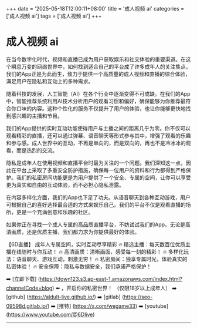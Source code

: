 +++
date = '2025-05-18T12:00:11+08:00'
title = '成人视频 ai'
categories = ['成人视频 ai']
tags = ['成人视频 ai']
+++

# 成人视频 ai

在当今数字化时代，视频和直播已成为用户获取娱乐和社交体验的重要渠道。在这个瞬息万变的网络世界中，如何找到适合自己的平台成了许多成年人的关注焦点。我们的App正是为此而生，致力于提供一个高质量的成人视频和直播的综合体验，满足用户在隐私和互动上的多种需求。

随着科技的发展，人工智能（AI）在各个行业中逐渐变得不可或缺。在我们的App中，智能推荐系统利用AI技术分析用户的观看习惯和偏好，确保能够为你推荐最符合你口味的内容。这种个性化的服务不仅提升了用户的体验，也让你能够更快地找到感兴趣的主播和节目。

我们的App提供的实时互动功能使得用户与主播之间的距离几乎为零。你不仅可以观看精彩的直播，还可以通过弹幕、语音聊天等形式参与其中，增强了观看的乐趣和参与感。成人世界中的互动，不再是单向的，而是双向的，再也不是冷冰冰的观看，而是热烈的交流。

隐私是成年人在使用视频和直播平台时最为关注的一个问题。我们深知这一点，因此在平台上采取了多重安全防护措施，确保每一位用户的资料和行为都得到严格保护。我们的私密房间功能更是为用户提供了一个安全、专属的空间，让你可以享受更为真实和自由的互动体验，而不必担心隐私泄露。

在内容多样化方面，我们的App也下足了功夫。从语音聊天到各种互动游戏，用户可根据自己的喜好选择最合适的方式来娱乐自己。我们的平台不仅是观看直播的场所，更是一个充满创意和乐趣的社区。

如果你正在寻找一个成人专属的高品质直播平台，不妨试试我们的App。无论是高清画质，还是优质主播，我们都力求为你提供最好的体验。

【6D直播】
成年人专属空间，实时互动尽享精彩
🔥 精选主播：每天数百位优质主播在线随时与你互动！
🔥 高清画质：清晰画面，感受每一刻的精彩！
🔥 多样化玩法：语音聊天、游戏互动，刺激无穷！
🔥 私密房间：独享专属时光，体验真实的私密体验！
🔥 安全保障：隐私与数据安全，我们承诺严格保护！

➡️ [立即下载] (https://down123.s3.ap-east-1.amazonaws.com/index.html?channelCode=blog) ⬅️ ，开启你的私密世界！
（仅限18岁以上成年人） 
➡️ [github] (https://aldult-live.github.io/) 
➡️ [gitlab] (https://seo-09598d.gitlab.io/) 
➡️ [推特] (https://x.com/wegame33) 
➡️ [youtube] (https://www.youtube.com/@6Dlive)

---
